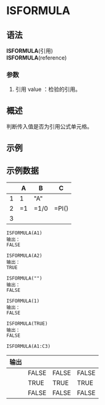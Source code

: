 # ISFORMULA

## 语法

**ISFORMULA**(引用)  
**ISFORMULA**(reference)

### 参数

1. 引用 value ：检验的引用。

## 概述

判断传入值是否为引用公式单元格。

## 示例

## 示例数据

|     | A   | B    | C     |
| --- | --- | ---- | ----- |
| 1   | 1   | "A"  |       |
| 2   | =1  | =1/0 | =PI() |
| 3   |

```
ISFORMULA(A1)
输出：
FALSE

ISFORMULA(A2)
输出：
TRUE

ISFORMULA("")
输出：
FALSE

ISFORMULA(1)
输出：
FALSE

ISFORMULA(TRUE)
输出：
FALSE

ISFORMULA(A1:C3)
```

| 输出 |       |       |       |
| ---- | ----- | ----- | ----- |
|      | FALSE | FALSE | FALSE |
|      | TRUE  | TRUE  | TRUE  |
|      | FALSE | FALSE | FALSE |
